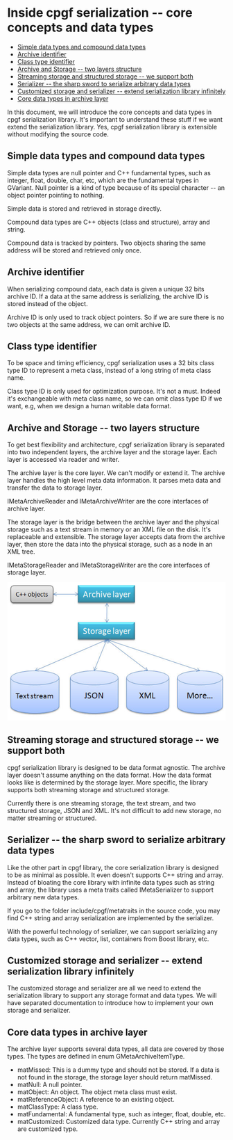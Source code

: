 # Inside cpgf serialization -- core concepts and data types
<!--begintoc-->
* [Simple data types and compound data types](#a2_1)
* [Archive identifier](#a2_2)
* [Class type identifier](#a2_3)
* [Archive and Storage -- two layers structure](#a2_4)
* [Streaming storage and structured storage -- we support both](#a2_5)
* [Serializer -- the sharp sword to serialize arbitrary data types](#a2_6)
* [Customized storage and serializer -- extend serialization library infinitely](#a2_7)
* [Core data types in archive layer](#a2_8)
<!--endtoc-->

In this document, we will introduce the core concepts and data types in cpgf serialization library. It's important to understand these stuff if we want extend the serialization library. Yes, cpgf serialization library is extensible without modifying the source code.

<a id="a2_1"></a>
## Simple data types and compound data types

Simple data types are null pointer and C++ fundamental types, such as integer, float, double, char, etc, which are the fundamental types in GVariant. Null pointer is a kind of type because of its special character -- an object pointer pointing to nothing.

Simple data is stored and retrieved in storage directly.

Compound data types are C++ objects (class and structure), array and string.

Compound data is tracked by pointers. Two objects sharing the same address will be stored and retrieved only once.

<a id="a2_2"></a>
## Archive identifier

When serializing compound data, each data is given a unique 32 bits archive ID. If a data at the same address is serializing, the archive ID is stored instead of the object.

Archive ID is only used to track object pointers. So if we are sure there is no two objects at the same address, we can omit archive ID.

<a id="a2_3"></a>
## Class type identifier

To be space and timing efficiency, cpgf serialization uses a 32 bits class type ID to represent a meta class, instead of a long string of meta class name.

Class type ID is only used for optimization purpose. It's not a must. Indeed it's exchangeable with meta class name, so we can omit class type ID if we want, e.g, when we design a human writable data format.

<a id="a2_4"></a>
## Archive and Storage -- two layers structure

To get best flexibility and architecture, cpgf serialization library is separated into two independent layers, the archive layer and the storage layer. Each layer is accessed via reader and writer.

The archive layer is the core layer. We can't modify or extend it. The archive layer handles the high level meta data information. It parses meta data and transfer the data to storage layer.

IMetaArchiveReader and IMetaArchiveWriter are the core interfaces of archive layer.

The storage layer is the bridge between the archive layer and the physical storage such as a text stream in memory or an XML file on the disk. It's replaceable and extensible. The storage layer accepts data from the archive layer, then store the data into the physical storage, such as a node in an XML tree.

IMetaStorageReader and IMetaStorageWriter are the core interfaces of storage layer.

<img src="images/cpgf-serialization-flow-chart.jpg" />

<a id="a2_5"></a>
## Streaming storage and structured storage -- we support both

cpgf serialization library is designed to be data format agnostic. The archive layer doesn't assume anything on the data format. How the data format looks like is determined by the storage layer. More specific, the library supports both streaming storage and structured storage.

Currently there is one streaming storage, the text stream, and two structured storage, JSON and XML. It's not difficult to add new storage, no matter streaming or structured.

<a id="a2_6"></a>
## Serializer -- the sharp sword to serialize arbitrary data types

Like the other part in cpgf library, the core serialization library is designed to be as minimal as possible. It even doesn't supports C++ string and array. Instead of bloating the core library with infinite data types such as string and array, the library uses a meta traits called IMetaSerializer to support arbitrary new data types.

If you go to the folder include/cpgf/metatraits in the source code, you may find C++ string and array serialization are implemented by the serializer.

With the powerful technology of serializer, we can support serializing any data types, such as C++ vector, list, containers from Boost library, etc.

<a id="a2_7"></a>
## Customized storage and serializer -- extend serialization library infinitely

The customized storage and serializer are all we need to extend the serialization library to support any storage format and data types. We will have separated documentation to introduce how to implement your own storage and serializer.

<a id="a2_8"></a>
## Core data types in archive layer

The archive layer supports several data types, all data are covered by those types. The types are defined in enum GMetaArchiveItemType.

  * matMissed: This is a dummy type and should not be stored. If a data is not found in the storage, the storage layer should return matMissed.
  * matNull: A null pointer.
  * matObject: An object. The object meta class must exist.
  * matReferenceObject: A reference to an existing object.
  * matClassType: A class type.
  * matFundamental: A fundamental type, such as integer, float, double, etc.
  * matCustomized: Customized data type. Currently C++ string and array are customized type.

